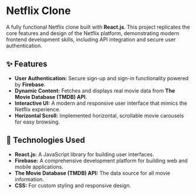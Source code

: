 # Netflix Clone

A fully functional Netflix clone built with **React.js**. This project replicates the core features and design of the Netflix platform, demonstrating modern frontend development skills, including API integration and secure user authentication.

## ✨ Features

- **User Authentication:** Secure sign-up and sign-in functionality powered by **Firebase**.
- **Dynamic Content:** Fetches and displays real movie data from **The Movie Database (TMDB) API**.
- **Interactive UI:** A modern and responsive user interface that mimics the Netflix experience.
- **Horizontal Scroll:** Implemented horizontal, scrollable movie carousels for easy browsing.

## 🚀 Technologies Used

- **React.js:** A JavaScript library for building user interfaces.
- **Firebase:** A comprehensive development platform for building web and mobile applications.
- **The Movie Database (TMDB) API:** The data source for all movie information.
- **CSS:** For custom styling and responsive design.

